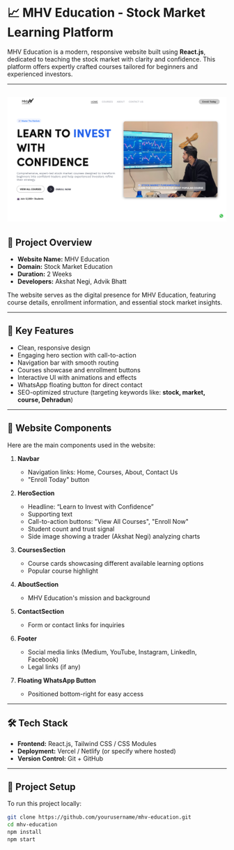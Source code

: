 # 📈 MHV Education - Stock Market Learning Platform

MHV Education is a modern, responsive website built using **React.js**, dedicated to teaching the stock market with clarity and confidence. This platform offers expertly crafted courses tailored for beginners and experienced investors.

---
![MHV Education Website Preview](https://raw.githubusercontent.com/Akshat-NegI27/mhveducation/refs/heads/main/src/assets/image.png)
---
## 🚀 Project Overview

- **Website Name:** MHV Education
- **Domain:** Stock Market Education
- **Duration:** 2 Weeks
- **Developers:** Akshat Negi, Advik Bhatt

The website serves as the digital presence for MHV Education, featuring course details, enrollment information, and essential stock market insights.

---

## 🌟 Key Features

- Clean, responsive design  
- Engaging hero section with call-to-action  
- Navigation bar with smooth routing  
- Courses showcase and enrollment buttons  
- Interactive UI with animations and effects  
- WhatsApp floating button for direct contact  
- SEO-optimized structure (targeting keywords like: **stock, market, course, Dehradun**)

---

## 🧩 Website Components

Here are the main components used in the website:

1. **Navbar**
   - Navigation links: Home, Courses, About, Contact Us
   - "Enroll Today" button

2. **HeroSection**
   - Headline: “Learn to Invest with Confidence”
   - Supporting text
   - Call-to-action buttons: "View All Courses", "Enroll Now"
   - Student count and trust signal
   - Side image showing a trader (Akshat Negi) analyzing charts

3. **CoursesSection**
   - Course cards showcasing different available learning options
   - Popular course highlight

4. **AboutSection**
   - MHV Education's mission and background

5. **ContactSection**
   - Form or contact links for inquiries

6. **Footer**
   - Social media links (Medium, YouTube, Instagram, LinkedIn, Facebook)
   - Legal links (if any)

7. **Floating WhatsApp Button**
   - Positioned bottom-right for easy access

---

## 🛠️ Tech Stack

- **Frontend:** React.js, Tailwind CSS / CSS Modules
- **Deployment:** Vercel / Netlify (or specify where hosted)
- **Version Control:** Git + GitHub

---

## 📁 Project Setup

To run this project locally:

```bash
git clone https://github.com/yourusername/mhv-education.git
cd mhv-education
npm install
npm start
